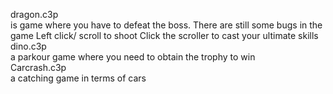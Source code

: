 dragon.c3p <br>
is  game where you have to defeat the boss. There are still some bugs in the game
Left click/ scroll to shoot
Click the scroller to cast your ultimate skills
<br>
dino.c3p <br>
a parkour game where you need to obtain the trophy to win
<br>
Carcrash.c3p<br>
a catching game in terms of cars
